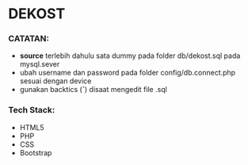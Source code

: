 # DEKOST

### CATATAN:
- **source** terlebih dahulu sata dummy pada  folder db/dekost.sql pada mysql.sever
- ubah username dan password pada folder config/db.connect.php sesuai dengan device 
- gunakan backtics (**`**) disaat mengedit file .sql 

### Tech Stack:
- HTML5
- PHP
- CSS
- Bootstrap

